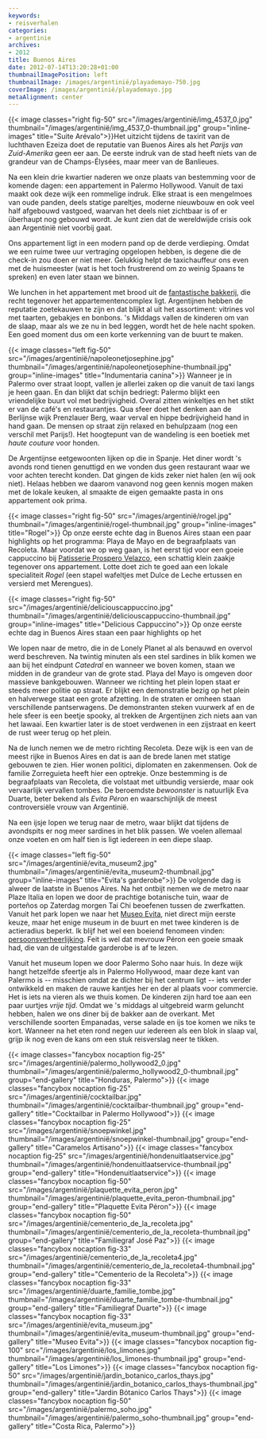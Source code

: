 ```yaml
---
keywords:
- reisverhalen
categories:
- argentinie
archives:
- 2012
title: Buenos Aires
date: 2012-07-14T13:20:28+01:00
thumbnailImagePosition: left
thumbnailImage: /images/argentinië/playademayo-750.jpg
coverImage: /images/argentinië/playademayo.jpg
metaAlignment: center
---
```


{{< image classes="right fig-50" src="/images/argentinië/img_4537_0.jpg" thumbnail="/images/argentinië/img_4537_0-thumbnail.jpg" group="inline-images" title="Suite Arévalo">}}Het uitzicht tijdens de taxirit van de luchthaven Ezeiza doet de reputatie van
Buenos Aires als het <i>Parijs van Zuid-Amerika</i> geen eer aan. De eerste
indruk van de stad heeft niets van de grandeur van de Champs-Élysées, maar meer
van de Banlieues.
<!--more-->

Na een klein drie kwartier naderen we onze plaats van bestemming voor de
komende dagen: een appartement in Palermo Hollywood. Vanuit de taxi maakt ook
deze wijk een rommelige indruk. Elke straat is een mengelmoes van oude panden,
deels statige pareltjes, moderne nieuwbouw en ook veel half afgebouwd vastgoed,
waarvan het deels niet zichtbaar is of er überhaupt nog gebouwd wordt. Je kunt
zien dat de wereldwijde crisis ook aan Argentinië niet voorbij gaat.

Ons appartement ligt in een modern pand op de derde verdieping. Omdat we een
ruime twee uur vertraging opgelopen hebben, is degene die de check-in zou doen
er niet meer. Gelukkig helpt de taxichauffeur ons even met de huismeester (wat
is het toch frustrerend om zo weinig Spaans te spreken) en even later staan we
binnen.

We lunchen in het appartement met brood uit de <a
href="http://www.facebook.com/pages/Darma-Premium-Bakery/271689062862433"
title="Darma Premium Bakery" target="_blank">fantastische bakkerij</a>, die
recht tegenover het appartementencomplex ligt. Argentijnen hebben de reputatie
zoetekauwen te zijn en dat blijkt al uit het assortiment: vitrines vol met
taarten, gebakjes en bonbons. 's Middags vallen de kinderen om van de slaap,
maar als we ze nu in bed leggen, wordt het de hele nacht spoken. Een goed
moment dus om een korte verkenning van de buurt te maken.

{{< image classes="left fig-50" src="/images/argentinië/napoleonetjosephine.jpg" thumbnail="/images/argentinië/napoleonetjosephine-thumbnail.jpg" group="inline-images" title="Indumentaria canina">}}
Wanneer je in Palermo over straat loopt, vallen je allerlei zaken op die vanuit
de taxi langs je heen gaan. En dan blijkt dat schijn bedriegt: Palermo blijkt
een vriendelijke buurt vol met bedrijvigheid. Overal zitten winkeltjes en het
stikt er van de café's en restaurantjes. Qua sfeer doet het denken aan de
Berlijnse wijk Prenzlauer Berg, waar verval en hippe bedrijvigheid hand in hand
gaan. De mensen op straat zijn relaxed en behulpzaam (nog een verschil met
Parijs!). Het hoogtepunt van de wandeling is een boetiek met _haute
couture_ voor honden.

De Argentijnse eetgewoonten lijken op die in Spanje. Het diner wordt 's avonds
rond tienen genuttigd en we vonden dus geen restaurant waar we voor achten
terecht konden. Dat gingen de kids zeker niet halen (en wij ook niet). Helaas
hebben we daarom vanavond nog geen kennis mogen maken met de lokale keuken, al
smaakte de eigen gemaakte pasta in ons appartement ook prima.

{{< image classes="right fig-50" src="/images/argentinië/rogel.jpg" thumbnail="/images/argentinië/rogel-thumbnail.jpg" group="inline-images" title="Rogel">}}
Op onze eerste echte dag in Buenos Aires staan een paar highlights op het
programma: Playa de Mayo en de begraafplaats van Recoleta. Maar voordat we op
weg gaan, is het eerst tijd voor een goeie cappuccino bij <a
href="http://www.prosperovelazco.com/" target="_blank">Patisserie Prospero
Velazco</a>, een schattig klein zaakje tegenover ons appartement. Lotte doet
zich te goed aan een lokale specialiteit <i>Rogel</i> (een stapel wafeltjes met
Dulce de Leche ertussen en versierd met Merengues).

{{< image classes="right fig-50" src="/images/argentinië/deliciouscappuccino.jpg" thumbnail="/images/argentinië/deliciouscappuccino-thumbnail.jpg" group="inline-images" title="Delicious Cappuccino">}}
Op onze eerste echte dag in Buenos Aires staan een paar highlights op het

We lopen naar de metro, die in de Lonely Planet al als benauwd en overvol werd
beschreven. Na twintig minuten als een stel sardines in blik komen we aan bij
het eindpunt <i>Catedral</i> en wanneer we boven komen, staan we midden in de
grandeur van de grote stad. Playa del Mayo is omgeven door massieve
bankgebouwen. Wanneer we richting het plein lopen staat er steeds meer politie
op straat. Er blijkt een demonstratie bezig op het plein en halverwege staat
een grote afzetting. In de straten er omheen staan verschillende pantserwagens.
De demonstranten steken vuurwerk af en de hele sfeer is een beetje spooky, al
trekken de Argentijnen zich niets aan van het lawaai. Een kwartier later is de
stoet verdwenen in een zijstraat en keert de rust weer terug op het plein.

Na de lunch nemen we de metro richting Recoleta. Deze wijk is een van de meest
rijke in Buenos Aires en dat is aan de brede lanen met statige gebouwen te
zien. Hier wonen politici, diplomaten en zakenmensen. Ook de familie
Zorreguieta heeft hier een optrekje. Onze bestemming is de begraafplaats van
Recoleta, die volstaat met uitbundig versierde, maar ook vervaarlijk vervallen
tombes. De beroemdste <i>bewoonster</i> is natuurlijk Eva Duarte, beter bekend
als <i>Evita Péron</i> en waarschijnlijk de meest controversiële vrouw van
Argentinië.

Na een ijsje lopen we terug naar de metro, waar blijkt dat tijdens de
avondspits er nog meer sardines in het blik passen. We voelen allemaal onze
voeten en om half tien is ligt iedereen in een diepe slaap.

{{< image classes="left fig-50" src="/images/argentinië/evita_museum2.jpg" thumbnail="/images/argentinië/evita_museum2-thumbnail.jpg" group="inline-images" title="Evita's garderobe">}}
De volgende dag is alweer de laatste in Buenos Aires. Na het ontbijt nemen we
de metro naar Plaze Italia en lopen we door de prachtige botanische tuin, waar
de <span class="term" title="bijnaam voor inwoners van Buenos
Aires">porteños</span> op Zaterdag morgen Tai Chi beoefenen tussen de
zwerfkatten. Vanuit het park lopen we naar het <a
href="http://www.evitaperon.org/eva_peron_museum.htm" target="_blank">Museo
Evita</a>, niet direct mijn eerste keuze, maar het enige museum in de buurt en
met twee kinderen is de actieradius beperkt. Ik blijf het wel een boeiend
fenomeen vinden: <a href="http://www.evitaperon.org/"
target="_blank">persoonsverheerlijking</a>. Feit is wel dat mevrouw Péron een
goeie smaak had, die van de uitgestalde garderobe is af te lezen.

Vanuit het museum lopen we door Palermo Soho naar huis. In deze wijk hangt
hetzelfde sfeertje als in Palermo Hollywood, maar deze kant van Palermo is --
misschien omdat ze dichter bij het centrum ligt -- iets verder ontwikkeld en
maken de rauwe kantjes her en der al plaats voor commercie. Het is iets na
vieren als we thuis komen. De kinderen zijn hard toe aan een paar uurtjes
<i>vrije tijd</i>. Omdat we 's middags al uitgebreid warm geluncht hebben,
halen we ons diner bij de bakker aan de overkant. Met verschillende soorten
Empanadas, verse salade en ijs toe komen we niks te kort. Wanneer na het eten
rond negen uur iedereen als een blok in slaap val, grijp ik nog even de kans om
een stuk reisverslag neer te tikken.

{{< image classes="fancybox nocaption fig-25" src="/images/argentinië/palermo_hollywood2_0.jpg" thumbnail="/images/argentinië/palermo_hollywood2_0-thumbnail.jpg" group="end-gallery" title="Honduras, Palermo">}}
{{< image classes="fancybox nocaption fig-25" src="/images/argentinië/cocktailbar.jpg" thumbnail="/images/argentinië/cocktailbar-thumbnail.jpg" group="end-gallery" title="Cocktailbar in Palermo Hollywood">}}
{{< image classes="fancybox nocaption fig-25" src="/images/argentinië/snoepwinkel.jpg" thumbnail="/images/argentinië/snoepwinkel-thumbnail.jpg" group="end-gallery" title="Caramelos Artisano">}}
{{< image classes="fancybox nocaption fig-25" src="/images/argentinië/hondenuitlaatservice.jpg" thumbnail="/images/argentinië/hondenuitlaatservice-thumbnail.jpg" group="end-gallery" title="Hondenuitlaatservice">}}
{{< image classes="fancybox nocaption fig-50" src="/images/argentinië/plaquette_evita_peron.jpg" thumbnail="/images/argentinië/plaquette_evita_peron-thumbnail.jpg" group="end-gallery" title="Plaquette Evita Péron">}}
{{< image classes="fancybox nocaption fig-50" src="/images/argentinië/cementerio_de_la_recoleta.jpg" thumbnail="/images/argentinië/cementerio_de_la_recoleta-thumbnail.jpg" group="end-gallery" title="Familiegraf José Paz">}}
{{< image classes="fancybox nocaption fig-33" src="/images/argentinië/cementerio_de_la_recoleta4.jpg" thumbnail="/images/argentinië/cementerio_de_la_recoleta4-thumbnail.jpg" group="end-gallery" title="Cementerio de la Recoleta">}}
{{< image classes="fancybox nocaption fig-33" src="/images/argentinië/duarte_familie_tombe.jpg" thumbnail="/images/argentinië/duarte_familie_tombe-thumbnail.jpg" group="end-gallery" title="Familiegraf Duarte">}}
{{< image classes="fancybox nocaption fig-33" src="/images/argentinië/evita_museum.jpg" thumbnail="/images/argentinië/evita_museum-thumbnail.jpg" group="end-gallery" title="Museo Evita">}}
{{< image classes="fancybox nocaption fig-100" src="/images/argentinië/los_limones.jpg" thumbnail="/images/argentinië/los_limones-thumbnail.jpg" group="end-gallery" title="Los Limones">}}
{{< image classes="fancybox nocaption fig-50" src="/images/argentinië/jardin_botanico_carlos_thays.jpg" thumbnail="/images/argentinië/jardin_botanico_carlos_thays-thumbnail.jpg" group="end-gallery" title="Jardin Bótanico Carlos Thays">}}
{{< image classes="fancybox nocaption fig-50" src="/images/argentinië/palermo_soho.jpg" thumbnail="/images/argentinië/palermo_soho-thumbnail.jpg" group="end-gallery" title="Costa Rica, Palermo">}}
